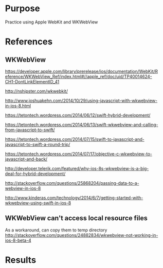 # Purpose
Practice using Apple WebKit and WKWebView

# References

## WKWebView  
https://developer.apple.com/library/prerelease/ios/documentation/WebKit/Reference/WKWebView_Ref/index.html#//apple_ref/doc/uid/TP40014624-CH1-DontLinkElementID_41

http://nshipster.com/wkwebkit/

http://www.joshuakehn.com/2014/10/29/using-javascript-with-wkwebview-in-ios-8.html


https://tetontech.wordpress.com/2014/06/12/swift-hybrid-development/

https://tetontech.wordpress.com/2014/06/13/swift-wkwebview-and-calling-from-javascript-to-swift/

https://tetontech.wordpress.com/2014/07/15/swift-to-javascript-and-javascript-to-swift-a-round-trip/

https://tetontech.wordpress.com/2014/07/17/objective-c-wkwebview-to-javascript-and-back/

http://developer.telerik.com/featured/why-ios-8s-wkwebview-is-a-big-deal-for-hybrid-development/

http://stackoverflow.com/questions/25868204/passing-data-to-a-webview-in-ios-8

http://www.kinderas.com/technology/2014/6/7/getting-started-with-wkwebview-using-swift-in-ios-8

## WKWebView can't access local resource files  
As a workaround, can copy them to temp directory  
http://stackoverflow.com/questions/24882834/wkwebview-not-working-in-ios-8-beta-4

# Results

